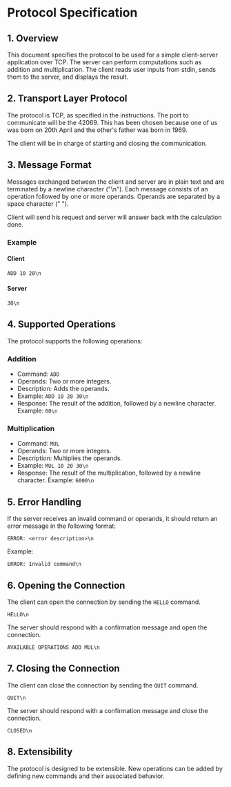 # Protocol Specification

## 1. Overview

This document specifies the protocol to be used for a simple client-server application over TCP. The server can perform computations such as addition and multiplication. The client reads user inputs from stdin, sends them to the server, and displays the result.

## 2. Transport Layer Protocol
The protocol is TCP, as specified in the instructions.
The port to communicate will be the 42069. This has been chosen because one of us was born on 20th April and the other's father was born in 1969.

The client will be in charge of starting and closing the communication.

## 3. Message Format

Messages exchanged between the client and server are in plain text and are terminated by a newline character ("\n"). Each message consists of an operation followed by one or more operands. Operands are separated by a space character (" ").

Client will send his request and server will answer back with the calculation done.

### Example

#### Client
```
ADD 10 20\n
```

#### Server
```
30\n
```

## 4. Supported Operations

The protocol supports the following operations:

### Addition

- Command: `ADD`
- Operands: Two or more integers.
- Description: Adds the operands.
- Example: `ADD 10 20 30\n`
- Response: The result of the addition, followed by a newline character. Example: `60\n`

### Multiplication

- Command: `MUL`
- Operands: Two or more integers.
- Description: Multiplies the operands.
- Example: `MUL 10 20 30\n`
- Response: The result of the multiplication, followed by a newline character. Example: `6000\n`

## 5. Error Handling

If the server receives an invalid command or operands, it should return an error message in the following format:

```
ERROR: <error description>\n
```

Example:

```
ERROR: Invalid command\n
```

## 6. Opening the Connection

The client can open the connection by sending the `HELLO` command.

```
HELLO\n
```

The server should respond with a confirmation message and open the connection.

```
AVAILABLE OPERATIONS ADD MUL\n
```

## 7. Closing the Connection

The client can close the connection by sending the `QUIT` command.

```
QUIT\n
```

The server should respond with a confirmation message and close the connection.

```
CLOSED\n
```

## 8. Extensibility
The protocol is designed to be extensible. New operations can be added by defining new commands and their associated behavior.
